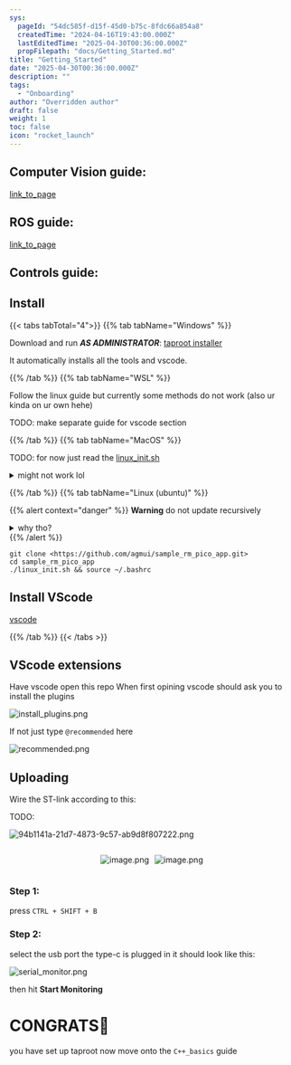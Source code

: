```yaml
---
sys:
  pageId: "54dc585f-d15f-45d0-b75c-8fdc66a854a8"
  createdTime: "2024-04-16T19:43:00.000Z"
  lastEditedTime: "2025-04-30T00:36:00.000Z"
  propFilepath: "docs/Getting_Started.md"
title: "Getting_Started"
date: "2025-04-30T00:36:00.000Z"
description: ""
tags:
  - "Onboarding"
author: "Overridden author"
draft: false
weight: 1
toc: false
icon: "rocket_launch"
---
```


## Computer Vision guide:

[link_to_page](86d45bc0-388b-4d26-8848-44f255f73d0e)

## ROS guide:

[link_to_page](3c76c1de-ec8f-46d6-8b0a-294005edc2d5)

## Controls guide:

## Install

{{< tabs tabTotal="4">}}
{{% tab tabName="Windows" %}}

Download and run _**AS ADMINISTRATOR**_: [taproot installer](https://github.com/Thornbots/TeachingFreshies/releases/tag/1.0)

It automatically installs all the tools and vscode.

{{% /tab %}}
{{% tab tabName="WSL" %}}

Follow the linux guide but currently some methods do not work (also ur kinda on ur own hehe)

TODO: make separate guide for vscode section

{{% /tab %}}
{{% tab tabName="MacOS" %}}

TODO: for now just read the [linux_init.sh](https://github.com/agmui/sample_rm_pico_app/blob/main/linux_init.sh)

<details>
<summary>might not work lol</summary>

`brew install libusb pkg-config`

Next install: [vscode](https://code.visualstudio.com/Download)

</details>

{{% /tab %}}
{{% tab tabName="Linux (ubuntu)" %}}

{{% alert context="danger" %}}
**Warning** do not update recursively
<details>
<summary>why tho?</summary>
There are some submodules that may go on for a while (like tinyusb) and I highly
recommend you don't need to get them.
If you want to see what submodules I update just look in `linux_init.sh`
</details>
{{% /alert %}}

```shell
git clone <https://github.com/agmui/sample_rm_pico_app.git>
cd sample_rm_pico_app
./linux_init.sh && source ~/.bashrc
```

## Install VScode

[vscode](https://code.visualstudio.com/Download)

{{% /tab %}}
{{< /tabs >}}

## VScode extensions

Have vscode open this repo
When first opining vscode should ask you to install the plugins

![install_plugins.png](https://prod-files-secure.s3.us-west-2.amazonaws.com/d518164a-d88e-44d1-a4ee-3adb3bd8bce0/89bd30f0-1825-4e77-867b-0a41ce370880/install_plugins.png?X-Amz-Algorithm=AWS4-HMAC-SHA256&X-Amz-Content-Sha256=UNSIGNED-PAYLOAD&X-Amz-Credential=ASIAZI2LB466YMLJICTL%2F20250514%2Fus-west-2%2Fs3%2Faws4_request&X-Amz-Date=20250514T090925Z&X-Amz-Expires=3600&X-Amz-Security-Token=IQoJb3JpZ2luX2VjEFkaCXVzLXdlc3QtMiJHMEUCIA0t7U3B7q7vQVI5IkjSCqZ7YqbyyUts%2Fj1rsBFi3M3fAiEA9x6DoPm2rTqU6LDZobWqotVYVLHoq9c2w8%2FteYURcuUq%2FwMIEhAAGgw2Mzc0MjMxODM4MDUiDDS6Jn%2ByGLRCtUVvRyrcA%2FC36hvFfs6fccswp3Kar8%2BXtuEm%2BSGsL2n9d%2B39FfD4dmfJgmYfiyuu9T8hIaX82NJZwUX1bye6HFrfK8oKGP8wZpdWyA2FvFBSCZnIuYal3r1y%2F0uWP2JbFhju2QpPOKWlWkd2bcCvzTqrKoxe8N%2BpYL2Yo7WNMbY%2Fpc7hsm%2FqPqdYCrsy4%2FOxq0Qd%2Bjbqlk2ianCh3RBqqe9KBUQciolTfmfJpGGhj1%2FubiIVaOsBUcADOVtD9FiPOa1VDxuKxXyVGUQLo22Qk1Q8JT4LQGEDX3xUbnQOWJmAn2EjfNKHjugDYPKpMWtrrGMcnRLS2WKc7JSBU0mJqh0jp%2B6pDtT%2FraDfM2RGqRejwuMqjogpUx2vr%2Bn71t9UwInEqhs3Fv3P%2Fuy7bh6O9fvMgqmZrVWdH%2FcqP1P7hNRG7GSpgZsKmtmz2fDQRVpbToEgm4WMo72iAsJ2PdgPNWN2EmMTqNbva%2Fge9sjPcP0svH5QWDJs%2B0Mw3jaqmZNU9a3yoVMeqaodRYaXU0IE5bFp0Q0jmTNiUbN%2BuXURvPJACq1tiapWUk20rVSYh1%2BrSHuc%2BWnCcdZ6Vsxtr2sWFcT%2Fwdo10BJcw0kg7D%2FWF5vJMs3%2BlJeYqVTI6%2FNT4jn67hl7MPK4kcEGOqUBN%2Faj6ZCPCC8xunvlI6c3uD3ama64zeCdaG3SqK9HJ1FiO943v%2Bm6kZsgaV8VLsPbUQodrewVlKIy0BwcPdptQZN8QoOy2KFxzNYG2P4dUiTJ8kICzUb4abAAudWa8kDDPVldMrwbHKzunWN68%2BtJOAehoCpLdyKzX%2BhX5qoCpcLN5MyrWI1mXIIM%2Fs5D0sg3FhKqcU8NZtgi9Sgur0YsNz8XiPrY&X-Amz-Signature=199832050105febf8bc7209d40276ee12417f52495ceb0bb3cc274b61d0502f9&X-Amz-SignedHeaders=host&x-id=GetObject)

If not just type `@recommended` here  

![recommended.png](https://prod-files-secure.s3.us-west-2.amazonaws.com/d518164a-d88e-44d1-a4ee-3adb3bd8bce0/61e661e9-5d85-4dfc-be0d-8d2097a5e793/recommended.png?X-Amz-Algorithm=AWS4-HMAC-SHA256&X-Amz-Content-Sha256=UNSIGNED-PAYLOAD&X-Amz-Credential=ASIAZI2LB466YMLJICTL%2F20250514%2Fus-west-2%2Fs3%2Faws4_request&X-Amz-Date=20250514T090925Z&X-Amz-Expires=3600&X-Amz-Security-Token=IQoJb3JpZ2luX2VjEFkaCXVzLXdlc3QtMiJHMEUCIA0t7U3B7q7vQVI5IkjSCqZ7YqbyyUts%2Fj1rsBFi3M3fAiEA9x6DoPm2rTqU6LDZobWqotVYVLHoq9c2w8%2FteYURcuUq%2FwMIEhAAGgw2Mzc0MjMxODM4MDUiDDS6Jn%2ByGLRCtUVvRyrcA%2FC36hvFfs6fccswp3Kar8%2BXtuEm%2BSGsL2n9d%2B39FfD4dmfJgmYfiyuu9T8hIaX82NJZwUX1bye6HFrfK8oKGP8wZpdWyA2FvFBSCZnIuYal3r1y%2F0uWP2JbFhju2QpPOKWlWkd2bcCvzTqrKoxe8N%2BpYL2Yo7WNMbY%2Fpc7hsm%2FqPqdYCrsy4%2FOxq0Qd%2Bjbqlk2ianCh3RBqqe9KBUQciolTfmfJpGGhj1%2FubiIVaOsBUcADOVtD9FiPOa1VDxuKxXyVGUQLo22Qk1Q8JT4LQGEDX3xUbnQOWJmAn2EjfNKHjugDYPKpMWtrrGMcnRLS2WKc7JSBU0mJqh0jp%2B6pDtT%2FraDfM2RGqRejwuMqjogpUx2vr%2Bn71t9UwInEqhs3Fv3P%2Fuy7bh6O9fvMgqmZrVWdH%2FcqP1P7hNRG7GSpgZsKmtmz2fDQRVpbToEgm4WMo72iAsJ2PdgPNWN2EmMTqNbva%2Fge9sjPcP0svH5QWDJs%2B0Mw3jaqmZNU9a3yoVMeqaodRYaXU0IE5bFp0Q0jmTNiUbN%2BuXURvPJACq1tiapWUk20rVSYh1%2BrSHuc%2BWnCcdZ6Vsxtr2sWFcT%2Fwdo10BJcw0kg7D%2FWF5vJMs3%2BlJeYqVTI6%2FNT4jn67hl7MPK4kcEGOqUBN%2Faj6ZCPCC8xunvlI6c3uD3ama64zeCdaG3SqK9HJ1FiO943v%2Bm6kZsgaV8VLsPbUQodrewVlKIy0BwcPdptQZN8QoOy2KFxzNYG2P4dUiTJ8kICzUb4abAAudWa8kDDPVldMrwbHKzunWN68%2BtJOAehoCpLdyKzX%2BhX5qoCpcLN5MyrWI1mXIIM%2Fs5D0sg3FhKqcU8NZtgi9Sgur0YsNz8XiPrY&X-Amz-Signature=db151edf4d01493360d02cbcdd95841c74ebae4c74012c31d94b7cad5b90f913&X-Amz-SignedHeaders=host&x-id=GetObject)

## Uploading

Wire the ST-link according to this:

TODO:

![94b1141a-21d7-4873-9c57-ab9d8f807222.png](https://prod-files-secure.s3.us-west-2.amazonaws.com/d518164a-d88e-44d1-a4ee-3adb3bd8bce0/e5fad17d-ab82-4300-9f4c-505ab4b1202c/94b1141a-21d7-4873-9c57-ab9d8f807222.png?X-Amz-Algorithm=AWS4-HMAC-SHA256&X-Amz-Content-Sha256=UNSIGNED-PAYLOAD&X-Amz-Credential=ASIAZI2LB466YMLJICTL%2F20250514%2Fus-west-2%2Fs3%2Faws4_request&X-Amz-Date=20250514T090925Z&X-Amz-Expires=3600&X-Amz-Security-Token=IQoJb3JpZ2luX2VjEFkaCXVzLXdlc3QtMiJHMEUCIA0t7U3B7q7vQVI5IkjSCqZ7YqbyyUts%2Fj1rsBFi3M3fAiEA9x6DoPm2rTqU6LDZobWqotVYVLHoq9c2w8%2FteYURcuUq%2FwMIEhAAGgw2Mzc0MjMxODM4MDUiDDS6Jn%2ByGLRCtUVvRyrcA%2FC36hvFfs6fccswp3Kar8%2BXtuEm%2BSGsL2n9d%2B39FfD4dmfJgmYfiyuu9T8hIaX82NJZwUX1bye6HFrfK8oKGP8wZpdWyA2FvFBSCZnIuYal3r1y%2F0uWP2JbFhju2QpPOKWlWkd2bcCvzTqrKoxe8N%2BpYL2Yo7WNMbY%2Fpc7hsm%2FqPqdYCrsy4%2FOxq0Qd%2Bjbqlk2ianCh3RBqqe9KBUQciolTfmfJpGGhj1%2FubiIVaOsBUcADOVtD9FiPOa1VDxuKxXyVGUQLo22Qk1Q8JT4LQGEDX3xUbnQOWJmAn2EjfNKHjugDYPKpMWtrrGMcnRLS2WKc7JSBU0mJqh0jp%2B6pDtT%2FraDfM2RGqRejwuMqjogpUx2vr%2Bn71t9UwInEqhs3Fv3P%2Fuy7bh6O9fvMgqmZrVWdH%2FcqP1P7hNRG7GSpgZsKmtmz2fDQRVpbToEgm4WMo72iAsJ2PdgPNWN2EmMTqNbva%2Fge9sjPcP0svH5QWDJs%2B0Mw3jaqmZNU9a3yoVMeqaodRYaXU0IE5bFp0Q0jmTNiUbN%2BuXURvPJACq1tiapWUk20rVSYh1%2BrSHuc%2BWnCcdZ6Vsxtr2sWFcT%2Fwdo10BJcw0kg7D%2FWF5vJMs3%2BlJeYqVTI6%2FNT4jn67hl7MPK4kcEGOqUBN%2Faj6ZCPCC8xunvlI6c3uD3ama64zeCdaG3SqK9HJ1FiO943v%2Bm6kZsgaV8VLsPbUQodrewVlKIy0BwcPdptQZN8QoOy2KFxzNYG2P4dUiTJ8kICzUb4abAAudWa8kDDPVldMrwbHKzunWN68%2BtJOAehoCpLdyKzX%2BhX5qoCpcLN5MyrWI1mXIIM%2Fs5D0sg3FhKqcU8NZtgi9Sgur0YsNz8XiPrY&X-Amz-Signature=adbaa9c64b60658790fc3b0e7293ea626b748b5dc262b7e0394a2973153f5620&X-Amz-SignedHeaders=host&x-id=GetObject)

<div style="display: flex;flex-direction: row; column-gap:10px; max-width: 630px;justify-content: center;">
<div>

![image.png](https://prod-files-secure.s3.us-west-2.amazonaws.com/d518164a-d88e-44d1-a4ee-3adb3bd8bce0/210ecb78-1116-4d7b-b9b7-2292f66fa2c2/image.png?X-Amz-Algorithm=AWS4-HMAC-SHA256&X-Amz-Content-Sha256=UNSIGNED-PAYLOAD&X-Amz-Credential=ASIAZI2LB466WHMR2H3R%2F20250514%2Fus-west-2%2Fs3%2Faws4_request&X-Amz-Date=20250514T090929Z&X-Amz-Expires=3600&X-Amz-Security-Token=IQoJb3JpZ2luX2VjEFkaCXVzLXdlc3QtMiJIMEYCIQD%2FFvRCqmqyRJxyhC3mmbjcDPXLCDimOuPmV%2FpfKi6%2B9AIhALJzotP9yXP4F12b9R5cW6VwE7ySeUN81tL5Fl2GCZ5TKv8DCBIQABoMNjM3NDIzMTgzODA1IgwdgEbpz5A5rym%2FO0kq3AOEUej2wSs9OuYNafMYqo4pyFxtyQl1t0NblS0sbRN%2BMhT2qG5v8tugEw4J1a74Jzt4XHpwhoN8jG0v8jGOBR4H5BMa%2Fe%2FaoLF%2FP%2FbI6MiX6NCVA8MBb8Zudld61nMFGnq9iP7ueqGK5e9%2B63EDuYRtk8sD4FWoGkJmMvU4oIW5%2FF2QZTsdF5Fz9AcpdRihZbJ%2B8i6Nc%2BhauwNEzIxaWoZOHTW3oif9w7bIMlVg5x0FeOoCZU6vlh5kJMRkKKjG8pLK8XbfsqaC%2FY0Ah6FEFK6MEuI3npqtwjZQYIlOV0mUztXxQxN5bKbT5t7lBEkx1D5jMkO3TW1TIvY1AZ52lwBjppEcC%2FWfAmvIfWheHEanClivLSAGXwQfOKyGzdj6y5Lpm%2FKIgmqaEu35ND430MMbVn%2BXM68ax8aNmydDAUBeleXixp2rDFT5a9mReRoiBgHgxNkuC6fKplXApsG0KhzEMkKPA6iDF4BdO1MfhA7sf2jjhoyAsZjZJq%2B3YpHfJa%2FlcNeg%2BM92ub%2FMwWIGk4vl3as2AvJOFjCu3DJermqisP9x9TDs7eDsaHwBHKBVl%2BxBYnh8RoSRe%2BAQOKBN0ZDQjNGaMGnW1byyKNyuNJA8juke5sZ5KHWPrtSjSzCsuJHBBjqkATVCfPLaxI41ibMn9So9K1%2F9O3b5CWkz74HVF%2Bk23%2BIK7DjjLo5KEYaih0VLOe4I1LnTSv4xdg2xn0DEmGR61Z6j9R0Ge%2FbnMXbE71SGQgMGTJ6ecMKx07mypg4TU%2BQtF8e4h5g2ydWIAsRWe%2BTVxq9i1S9KyinAzlVmJjvVv2aoTJdtHxGsnCM3imMpRR0SOo%2BkqHWRKKK8ynfFG6YTsmJPl5KD&X-Amz-Signature=5ae0e621ff93fce912742d76211c5a9e10ba93105f170189d32dc180babdccfc&X-Amz-SignedHeaders=host&x-id=GetObject)

</div>
<div>

![image.png](https://prod-files-secure.s3.us-west-2.amazonaws.com/d518164a-d88e-44d1-a4ee-3adb3bd8bce0/33a0fd0f-8ca6-4a86-8e09-26e95ded1fff/image.png?X-Amz-Algorithm=AWS4-HMAC-SHA256&X-Amz-Content-Sha256=UNSIGNED-PAYLOAD&X-Amz-Credential=ASIAZI2LB466UWLRVL77%2F20250514%2Fus-west-2%2Fs3%2Faws4_request&X-Amz-Date=20250514T090930Z&X-Amz-Expires=3600&X-Amz-Security-Token=IQoJb3JpZ2luX2VjEFkaCXVzLXdlc3QtMiJHMEUCIB4tXr3HcZzHrDjdEAD1ScW1%2BRN6qQFFRnoGLytwc%2FlsAiEA%2Bp4WzWK4ID8KDnVcSdF7T%2BspH948EJQiXCKTTxX7O%2BEq%2FwMIEhAAGgw2Mzc0MjMxODM4MDUiDB01KBu2kercaBTxKCrcAw0QdkKxkvQ6IrPiojn3xY9vxvD7a1%2FzpVCVyGCZWrpQLuVoq34KThaZnJPiEH9OHXd5HNMCxn%2B2%2B1%2FOxTdr1Hnjz7iceHqxd1e3a2gbS8atF1uxEHtwQeIcs0J4TjMPqzDtuQpQs%2F%2BSYa05f%2FhFigq%2FAj0U4uTPfFyD7T4ykqmedsxlaAgIoy94%2Bjf6KUbSUdD8jqcouEjmkEehmhtv7LAcm%2FU3CTMhxu9vp1ODNXAUl7Gj88y%2FiWiUxXYltNcE44jUzuIxsRRaoM4m8L9HOd5m9iuhkaeQtSfDZgZUYeCNUBM93KS%2FnwEfdKLTn4fhUiILBFB5OpOz8FRLKV3hHF3Lm5MWWFS2SQdk8xw3l13vJ9r1CDwSOu49rGJO%2FyJTiiL6KAI50TXF2YMNHkBHK%2BB4Uqg7zo%2BpaQpv3ordC8fa9PowOeSIxcGGxccsKstvQqyHKPquza%2FzR7QOreXR%2BgPdjimhrwKkdrLnPTM9Y9bBpmRR0WEjkNRG2OUBApEkDy6INOKRjQggqmYgQ98V%2BxU0kFjhWr6qakoF%2FtxQ9FbJHoIFubmM1kcXTNAsfVzej1eV1Q%2Bt44F7eB6x19EzeOEH%2FJXvHGqEQnHSjtfD3%2FMSmbEsu7dlURfS5iFjMIi5kcEGOqUBfhyIR6GIVx%2B%2FnxoyOnVTLp15Bw0z8ypPy9pzEMTwVjg2V%2BaIuTAMwK9rgLbVOUE5fxJUoCiLBZ8hrZ1sWoVmJMR5EaFfETZKeXaWzgp%2FcZg21R4UnyFZO2TF0a89RDNOzgtcM8WTLuSmW4WcKlI9KOqvaa%2FuTYtzRJWrWNE6wX1V2sVZ0UEOVk%2BEVrwd126PmxNoOrmyA8Mhk03ixzMwxPiFnTfi&X-Amz-Signature=97e2e674f80bac8c9fca015ddbb8e4ab6179b4bec6e649550f74cb2fb9f2900c&X-Amz-SignedHeaders=host&x-id=GetObject)

</div>
</div>

### Step 1:

press `CTRL + SHIFT + B`

### Step 2:

select the usb port the type-c is plugged in it should look like this:

![serial_monitor.png](https://prod-files-secure.s3.us-west-2.amazonaws.com/d518164a-d88e-44d1-a4ee-3adb3bd8bce0/f03f4774-05d4-4393-b6a0-d5efb6d315ab/serial_monitor.png?X-Amz-Algorithm=AWS4-HMAC-SHA256&X-Amz-Content-Sha256=UNSIGNED-PAYLOAD&X-Amz-Credential=ASIAZI2LB466YMLJICTL%2F20250514%2Fus-west-2%2Fs3%2Faws4_request&X-Amz-Date=20250514T090925Z&X-Amz-Expires=3600&X-Amz-Security-Token=IQoJb3JpZ2luX2VjEFkaCXVzLXdlc3QtMiJHMEUCIA0t7U3B7q7vQVI5IkjSCqZ7YqbyyUts%2Fj1rsBFi3M3fAiEA9x6DoPm2rTqU6LDZobWqotVYVLHoq9c2w8%2FteYURcuUq%2FwMIEhAAGgw2Mzc0MjMxODM4MDUiDDS6Jn%2ByGLRCtUVvRyrcA%2FC36hvFfs6fccswp3Kar8%2BXtuEm%2BSGsL2n9d%2B39FfD4dmfJgmYfiyuu9T8hIaX82NJZwUX1bye6HFrfK8oKGP8wZpdWyA2FvFBSCZnIuYal3r1y%2F0uWP2JbFhju2QpPOKWlWkd2bcCvzTqrKoxe8N%2BpYL2Yo7WNMbY%2Fpc7hsm%2FqPqdYCrsy4%2FOxq0Qd%2Bjbqlk2ianCh3RBqqe9KBUQciolTfmfJpGGhj1%2FubiIVaOsBUcADOVtD9FiPOa1VDxuKxXyVGUQLo22Qk1Q8JT4LQGEDX3xUbnQOWJmAn2EjfNKHjugDYPKpMWtrrGMcnRLS2WKc7JSBU0mJqh0jp%2B6pDtT%2FraDfM2RGqRejwuMqjogpUx2vr%2Bn71t9UwInEqhs3Fv3P%2Fuy7bh6O9fvMgqmZrVWdH%2FcqP1P7hNRG7GSpgZsKmtmz2fDQRVpbToEgm4WMo72iAsJ2PdgPNWN2EmMTqNbva%2Fge9sjPcP0svH5QWDJs%2B0Mw3jaqmZNU9a3yoVMeqaodRYaXU0IE5bFp0Q0jmTNiUbN%2BuXURvPJACq1tiapWUk20rVSYh1%2BrSHuc%2BWnCcdZ6Vsxtr2sWFcT%2Fwdo10BJcw0kg7D%2FWF5vJMs3%2BlJeYqVTI6%2FNT4jn67hl7MPK4kcEGOqUBN%2Faj6ZCPCC8xunvlI6c3uD3ama64zeCdaG3SqK9HJ1FiO943v%2Bm6kZsgaV8VLsPbUQodrewVlKIy0BwcPdptQZN8QoOy2KFxzNYG2P4dUiTJ8kICzUb4abAAudWa8kDDPVldMrwbHKzunWN68%2BtJOAehoCpLdyKzX%2BhX5qoCpcLN5MyrWI1mXIIM%2Fs5D0sg3FhKqcU8NZtgi9Sgur0YsNz8XiPrY&X-Amz-Signature=935f90b0ef6ccaf80e50d9b1eb99bc9942b93a50362399d67a84d032569c53f0&X-Amz-SignedHeaders=host&x-id=GetObject)

then hit **Start Monitoring**

# CONGRATS🎉

you have set up taproot now move onto the `C++_basics` guide
